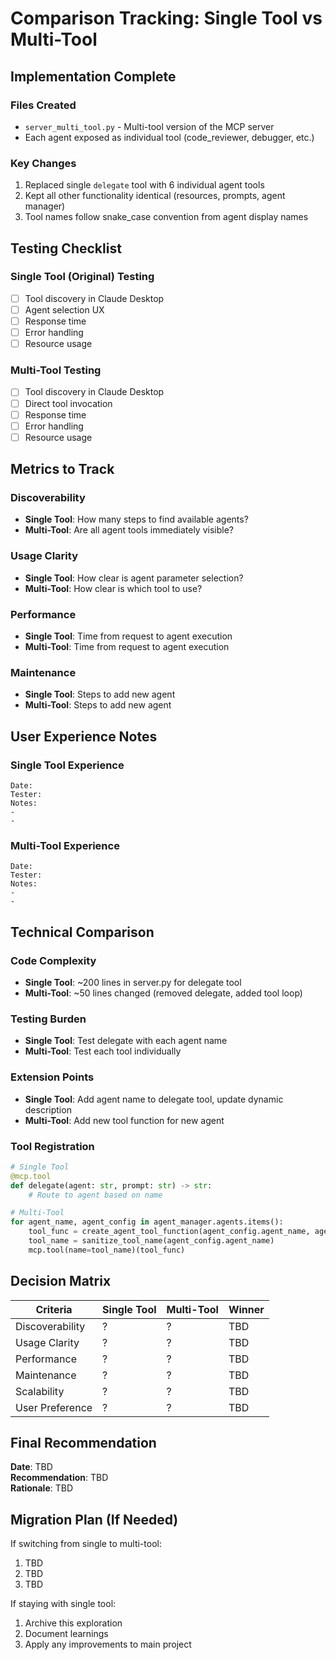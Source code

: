 # Comparison Tracking: Single Tool vs Multi-Tool

## Implementation Complete

### Files Created
- `server_multi_tool.py` - Multi-tool version of the MCP server
- Each agent exposed as individual tool (code_reviewer, debugger, etc.)

### Key Changes
1. Replaced single `delegate` tool with 6 individual agent tools
2. Kept all other functionality identical (resources, prompts, agent manager)
3. Tool names follow snake_case convention from agent display names

## Testing Checklist

### Single Tool (Original) Testing
- [ ] Tool discovery in Claude Desktop
- [ ] Agent selection UX
- [ ] Response time
- [ ] Error handling
- [ ] Resource usage

### Multi-Tool Testing  
- [ ] Tool discovery in Claude Desktop
- [ ] Direct tool invocation
- [ ] Response time
- [ ] Error handling
- [ ] Resource usage

## Metrics to Track

### Discoverability
- **Single Tool**: How many steps to find available agents?
- **Multi-Tool**: Are all agent tools immediately visible?

### Usage Clarity
- **Single Tool**: How clear is agent parameter selection?
- **Multi-Tool**: How clear is which tool to use?

### Performance
- **Single Tool**: Time from request to agent execution
- **Multi-Tool**: Time from request to agent execution

### Maintenance
- **Single Tool**: Steps to add new agent
- **Multi-Tool**: Steps to add new agent

## User Experience Notes

### Single Tool Experience
```
Date: 
Tester:
Notes:
- 
- 
```

### Multi-Tool Experience
```
Date:
Tester:
Notes:
-
-
```

## Technical Comparison

### Code Complexity
- **Single Tool**: ~200 lines in server.py for delegate tool
- **Multi-Tool**: ~50 lines changed (removed delegate, added tool loop)

### Testing Burden
- **Single Tool**: Test delegate with each agent name
- **Multi-Tool**: Test each tool individually

### Extension Points
- **Single Tool**: Add agent name to delegate tool, update dynamic description
- **Multi-Tool**: Add new tool function for new agent

### Tool Registration
```python
# Single Tool
@mcp.tool
def delegate(agent: str, prompt: str) -> str:
    # Route to agent based on name

# Multi-Tool
for agent_name, agent_config in agent_manager.agents.items():
    tool_func = create_agent_tool_function(agent_config.agent_name, agent_config)
    tool_name = sanitize_tool_name(agent_config.agent_name)
    mcp.tool(name=tool_name)(tool_func)
```

## Decision Matrix

| Criteria | Single Tool | Multi-Tool | Winner |
|----------|------------|------------|--------|
| Discoverability | ? | ? | TBD |
| Usage Clarity | ? | ? | TBD |
| Performance | ? | ? | TBD |
| Maintenance | ? | ? | TBD |
| Scalability | ? | ? | TBD |
| User Preference | ? | ? | TBD |

## Final Recommendation

**Date**: TBD  
**Recommendation**: TBD  
**Rationale**: TBD

## Migration Plan (If Needed)

If switching from single to multi-tool:
1. TBD
2. TBD
3. TBD

If staying with single tool:
1. Archive this exploration
2. Document learnings
3. Apply any improvements to main project